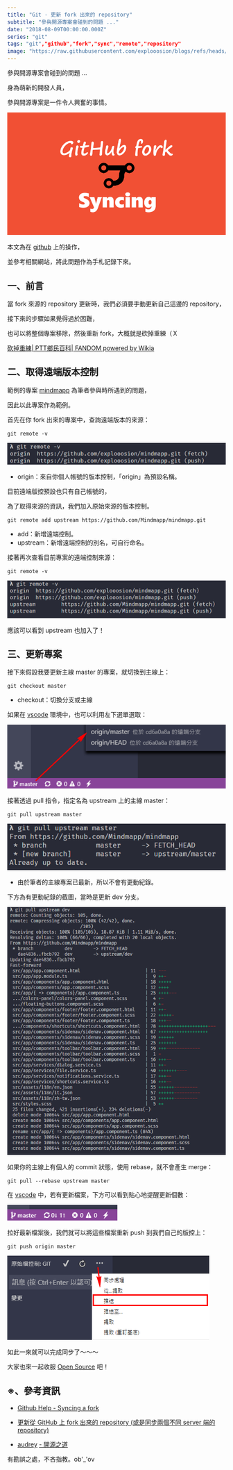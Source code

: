 ```yaml
---
title: "Git - 更新 fork 出來的 repository"
subtitle: "參與開源專案會碰到的問題 ..."
date: "2018-08-09T00:00:00.000Z"
series: "git"
tags: "git","github","fork","sync","remote","repository"
image: "https://raw.githubusercontent.com/explooosion/blogs/refs/heads/main/docs/images/2018-08-09_Git%20-%20%E6%9B%B4%E6%96%B0%20fork%20%E5%87%BA%E4%BE%86%E7%9A%84%20repository/banner/1533753772_76441.png"
--- 
```


參與開源專案會碰到的問題 ...

身為萌新的開發人員，

參與開源專案是一件令人興奮的事情。

[![1533753772_76441.png](https://raw.githubusercontent.com/explooosion/blogs/refs/heads/main/docs/images/2018-08-09_Git%20-%20%E6%9B%B4%E6%96%B0%20fork%20%E5%87%BA%E4%BE%86%E7%9A%84%20repository/1533753772_76441.png)](https://dotblogsfile.blob.core.windows.net/user/incredible/415de9a6-e73c-4666-bf42-4d54099f7538/1533753772_76441.png)

本文為在 [github](https://github.com/) 上的操作，

並參考相關網站，將此問題作為手札記錄下來。

一、前言
----

當 fork 來源的 repository 更新時，我們必須要手動更新自己這邊的 repository，

接下來的步驟如果覺得過於困難，

也可以將整個專案移除，然後重新 fork，大概就是砍掉重練（Ｘ

[砍掉重練| PTT鄉民百科| FANDOM powered by Wikia](http://zh.pttpedia.wikia.com/wiki/%E7%A0%8D%E6%8E%89%E9%87%8D%E7%B7%B4)

二、取得遠端版本控制
----------

範例的專案 [mindmapp](https://github.com/Mindmapp/mindmapp) 為筆者參與時所遇到的問題，

因此以此專案作為範例。

首先在你 fork 出來的專案中，查詢遠端版本的來源：

    git remote -v

[![1533750937_50136.png](https://raw.githubusercontent.com/explooosion/blogs/refs/heads/main/docs/images/2018-08-09_Git%20-%20%E6%9B%B4%E6%96%B0%20fork%20%E5%87%BA%E4%BE%86%E7%9A%84%20repository/1533750937_50136.png)](https://dotblogsfile.blob.core.windows.net/user/incredible/415de9a6-e73c-4666-bf42-4d54099f7538/1533750937_50136.png)

*   origin：來自你個人帳號的版本控制，「origin」為預設名稱。

目前遠端版控預設也只有自己帳號的，

為了取得來源的資訊，我們加入原始來源的版本控制。

    git remote add upstream https://github.com/Mindmapp/mindmapp.git

*   add：新增遠端控制。
*   upstream：新增遠端控制的別名，可自行命名。

接著再次查看目前專案的遠端控制來源：

    git remote -v

[![1533751207_84599.png](https://raw.githubusercontent.com/explooosion/blogs/refs/heads/main/docs/images/2018-08-09_Git%20-%20%E6%9B%B4%E6%96%B0%20fork%20%E5%87%BA%E4%BE%86%E7%9A%84%20repository/1533751207_84599.png)](https://dotblogsfile.blob.core.windows.net/user/incredible/415de9a6-e73c-4666-bf42-4d54099f7538/1533751207_84599.png)

應該可以看到 upstream 也加入了！

三、更新專案
------

接下來假設我要更新主線 master 的專案，就切換到主線上：

    git checkout master

*   checkout：切換分支或主線

如果在 [vscode](https://code.visualstudio.com/) 環境中，也可以利用左下選單選取：

[![1533751601_18201.png](https://raw.githubusercontent.com/explooosion/blogs/refs/heads/main/docs/images/2018-08-09_Git%20-%20%E6%9B%B4%E6%96%B0%20fork%20%E5%87%BA%E4%BE%86%E7%9A%84%20repository/1533751601_18201.png)](https://dotblogsfile.blob.core.windows.net/user/incredible/415de9a6-e73c-4666-bf42-4d54099f7538/1533751601_18201.png)

接著透過 pull 指令，指定名為 upstream 上的主線 master：

    git pull upstream master

[![1533751726_55079.png](https://raw.githubusercontent.com/explooosion/blogs/refs/heads/main/docs/images/2018-08-09_Git%20-%20%E6%9B%B4%E6%96%B0%20fork%20%E5%87%BA%E4%BE%86%E7%9A%84%20repository/1533751726_55079.png)](https://dotblogsfile.blob.core.windows.net/user/incredible/415de9a6-e73c-4666-bf42-4d54099f7538/1533751726_55079.png)

*   由於筆者的主線專案已最新，所以不會有更動紀錄。

下方為有更動紀錄的截圖，當時是更新 dev 分支。

[![1533751874_42568.png](https://raw.githubusercontent.com/explooosion/blogs/refs/heads/main/docs/images/2018-08-09_Git%20-%20%E6%9B%B4%E6%96%B0%20fork%20%E5%87%BA%E4%BE%86%E7%9A%84%20repository/1533751874_42568.png)](https://dotblogsfile.blob.core.windows.net/user/incredible/415de9a6-e73c-4666-bf42-4d54099f7538/1533751874_42568.png)

如果你的主線上有個人的 commit 狀態，使用 rebase，就不會產生 merge：

    git pull --rebase upstream master

在 [vscode](https://code.visualstudio.com/) 中，若有更新檔案，下方可以看到貼心地提醒更新個數：

![1533752452_95278.png](https://raw.githubusercontent.com/explooosion/blogs/refs/heads/main/docs/images/2018-08-09_Git%20-%20%E6%9B%B4%E6%96%B0%20fork%20%E5%87%BA%E4%BE%86%E7%9A%84%20repository/1533752452_95278.png)

拉好最新檔案後，我們就可以將這些檔案重新 push 到我們自己的版控上：

    git push origin master

![1533752534_25063.png](https://raw.githubusercontent.com/explooosion/blogs/refs/heads/main/docs/images/2018-08-09_Git%20-%20%E6%9B%B4%E6%96%B0%20fork%20%E5%87%BA%E4%BE%86%E7%9A%84%20repository/1533752534_25063.png)

如此一來就可以完成同步了～～～

大家也來一起收服 [Open Source](https://gist.github.com/audreyt/2400315) 吧！

※、參考資訊
------

*   [Github Help - Syncing a fork](https://help.github.com/articles/syncing-a-fork/)
*   [更新從 GitHub 上 fork 出來的 repository (或是同步兩個不同 server 端的 repository)](https://www.peterdavehello.org/2014/02/update_forked_repository/)
    
*   [audrey](https://gist.github.com/audreyt) [- 開源之道](https://gist.github.com/audreyt/2400315)
    

有勘誤之處，不吝指教。ob'\_'ov